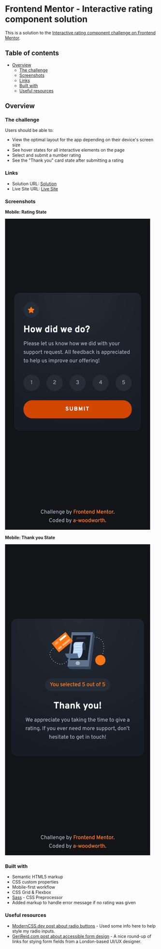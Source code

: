 # Frontend Mentor - Interactive rating component solution

This is a solution to the [Interactive rating component challenge on Frontend Mentor](https://www.frontendmentor.io/challenges/interactive-rating-component-koxpeBUmI).

## Table of contents

- [Overview](#overview)
  - [The challenge](#the-challenge)
  - [Screenshots](#screenshots)
  - [Links](#links)
  - [Built with](#built-with)
  - [Useful resources](#useful-resources)

## Overview

### The challenge

Users should be able to:

- View the optimal layout for the app depending on their device's screen size
- See hover states for all interactive elements on the page
- Select and submit a number rating
- See the "Thank you" card state after submitting a rating

### Links
- Solution URL: [Solution](https://www.frontendmentor.io/solutions/interactive-rating-accessibility-grid-javascript-peZsdqrsUH)
- Live Site URL: [Live Site](https://a-woodworth.github.io/interactive_rating/)

### Screenshots

**Mobile: Rating State**

![Mobile Sceenshot](/screenshots/mobile-rating-start.png)

**Mobile: Thank you State**

![Mobile Sceenshot](/screenshots/mobile-rating-end.png)

### Built with

- Semantic HTML5 markup
- CSS custom properties
- Mobile-first workflow
- CSS Grid & Flexbox
- [Sass](https://sass-lang.com/) - CSS Preprocessor
- Added markup to handle error message if no rating was given


### Useful resources

- [ModernCSS.dev post about radio buttons](https://moderncss.dev/pure-css-custom-styled-radio-buttons/) - Used some info here to help style my radio inputs.
- [GeriReid.com post about accessible form design](https://gerireid.com/forms.html) - A nice round-up of links for stying form fields from a London-based UI/UX designer.
